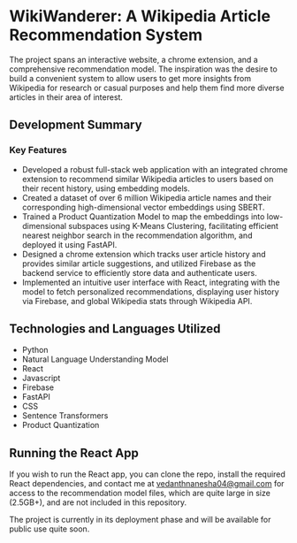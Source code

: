 # WikiWanderer: A Wikipedia Article Recommendation System

The project spans an interactive website, a chrome extension, and a comprehensive recommendation model. The inspiration was the desire to build a convenient system to allow users to get more insights from Wikipedia for research or casual purposes and help them find more diverse articles in their area of interest.

## Development Summary

### Key Features

- Developed a robust full-stack web application with an integrated chrome extension to recommend similar Wikipedia articles to users based on their recent history, using embedding models.
- Created a dataset of over 6 million Wikipedia article names and their corresponding high-dimensional vector embeddings using SBERT.
- Trained a Product Quantization Model to map the embeddings into low-dimensional subspaces using K-Means Clustering, facilitating efficient nearest neighbor search in the recommendation algorithm, and deployed it using FastAPI.
- Designed a chrome extension which tracks user article history and provides similar article suggestions, and utilized Firebase as the backend service to efficiently store data and authenticate users.
- Implemented an intuitive user interface with React, integrating with the model to fetch personalized recommendations, displaying user history via Firebase, and global Wikipedia stats through Wikipedia API.

## Technologies and Languages Utilized

- Python
- Natural Language Understanding Model
- React
- Javascript
- Firebase
- FastAPI
- CSS
- Sentence Transformers
- Product Quantization

## Running the React App

If you wish to run the React app, you can clone the repo, install the required React dependencies, and contact me at [vedanthnanesha04@gmail.com](mailto:vedanthnanesha04@gmail.com) for access to the recommendation model files, which are quite large in size (2.5GB+), and are not included in this repository.

The project is currently in its deployment phase and will be available for public use quite soon.

